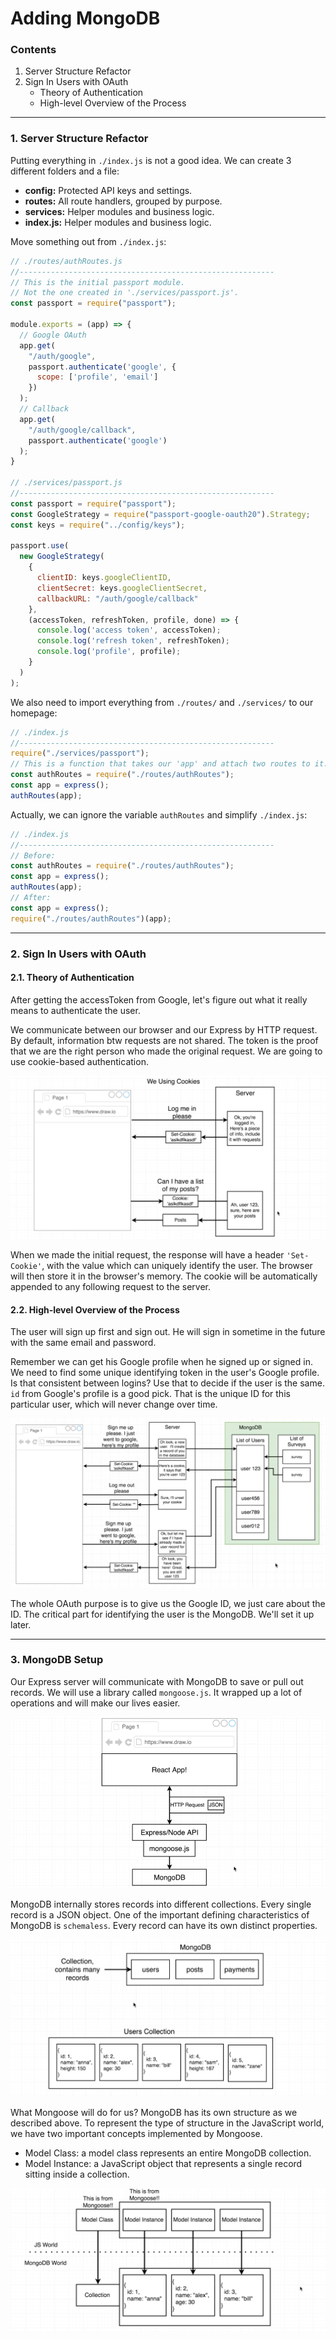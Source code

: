 # Adding MongoDB

### Contents

1. Server Structure Refactor
2. Sign In Users with OAuth
    * Theory of Authentication
    * High-level Overview of the Process


---

### 1. Server Structure Refactor

Putting everything in `./index.js` is not a good idea. We can create 3 different folders and a file:

* **config:** Protected API keys and settings.
* **routes:** All route handlers, grouped by purpose.
* **services:** Helper modules and business logic.
* **index.js:** Helper modules and business logic.

Move something out from `./index.js`:

```javascript
// ./routes/authRoutes.js
//---------------------------------------------------------
// This is the initial passport module.
// Not the one created in './services/passport.js'.
const passport = require("passport");

module.exports = (app) => {
  // Google OAuth
  app.get(
    "/auth/google",
    passport.authenticate('google', {
      scope: ['profile', 'email']
    })
  );
  // Callback
  app.get(
    "/auth/google/callback",
    passport.authenticate('google')
  );
}

// ./services/passport.js
//---------------------------------------------------------
const passport = require("passport");
const GoogleStrategy = require("passport-google-oauth20").Strategy;
const keys = require("../config/keys");

passport.use(
  new GoogleStrategy(
    {
      clientID: keys.googleClientID,
      clientSecret: keys.googleClientSecret,
      callbackURL: "/auth/google/callback"
    },
    (accessToken, refreshToken, profile, done) => {
      console.log('access token', accessToken);
      console.log('refresh token', refreshToken);
      console.log('profile', profile);
    }
  )
);
```

We also need to import everything from `./routes/` and `./services/` to our homepage:
```javascript
// ./index.js
//---------------------------------------------------------
require("./services/passport");
// This is a function that takes our 'app' and attach two routes to it.
const authRoutes = require("./routes/authRoutes");
const app = express();
authRoutes(app);
```


Actually, we can ignore the variable `authRoutes` and simplify `./index.js`:
```javascript
// ./index.js
//---------------------------------------------------------
// Before:
const authRoutes = require("./routes/authRoutes");
const app = express();
authRoutes(app);
// After:
const app = express();
require("./routes/authRoutes")(app);
```

---

### 2. Sign In Users with OAuth

#### 2.1. Theory of Authentication

After getting the accessToken from Google, let's figure out what it really means to authenticate the user.

We communicate between our browser and our Express by HTTP request. By default, information btw requests are not shared. The token is the proof that we are the right person who made the original request. We are going to use cookie-based authentication.

![01](./images/03/03-01.png "01")

When we made the initial request, the response will have a header `'Set-Cookie'`, with the value which can uniquely identify the user. The browser will then store it in the browser's memory. The cookie will be automatically appended to any following request to the server.

#### 2.2. High-level Overview of the Process

The user will sign up first and sign out. He will sign in sometime in the future with the same email and password.

Remember we can get his Google profile when he signed up or signed in. We need to find some unique identifying token in the user's Google profile. Is that consistent between logins? Use that to decide if the user is the same. `id` from Google's profile is a good pick. That is the unique ID for this particular user, which will never change over time.

![02](./images/03/03-02.png "02")

The whole OAuth purpose is to give us the Google ID, we just care about the ID. The critical part for identifying the user is the MongoDB. We'll set it up later.

---

### 3. MongoDB Setup

Our Express server will communicate with MongoDB to save or pull out records. We will use a library called `mongoose.js`. It wrapped up a lot of operations and will make our lives easier.

![03](./images/03/03-03.png "03")

MongoDB internally stores records into different collections. Every single record is a JSON object. One of the important defining characteristics of MongoDB is `schemaless`. Every record can have its own distinct properties.

![04](./images/03/03-04.png "04")

What Mongoose will do for us? MongoDB has its own structure as we described above. To represent the type of structure in the JavaScript world, we have two important concepts implemented by Mongoose.

* Model Class: a model class represents an entire MongoDB collection.
* Model Instance: a JavaScript object that represents a single record sitting inside a collection.

![05](./images/03/03-05.png "05")
